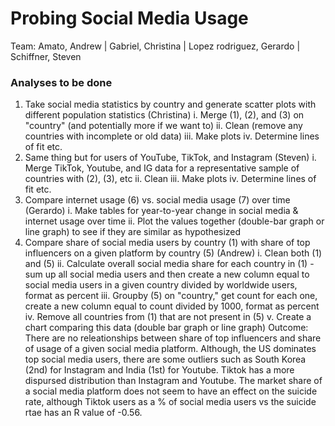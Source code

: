 # Probing Social Media Usage
Team: Amato, Andrew | Gabriel, Christina | Lopez rodriguez, Gerardo | Schiffner, Steven
### Analyses to be done
1. Take social media statistics by country and generate scatter plots with different population statistics (Christina)
	i. Merge (1), (2), and (3) on "country" (and potentially more if we want to)
	ii. Clean (remove any countries with incomplete or old data)
	iii. Make plots
	iv. Determine lines of fit etc.
2. Same thing but for users of YouTube, TikTok, and Instagram (Steven)
	i. Merge TikTok, Youtube, and IG data for a representative sample of countries with (2), (3), etc
	ii. Clean
	iii. Make plots
	iv. Determine lines of fit etc.
3. Compare internet usage (6) vs. social media usage (7) over time (Gerardo)
	i. Make tables for year-to-year change in social media & internet usage over time
	ii. Plot the values together (double-bar graph or line graph) to see if they are similar as hypothesized
4. Compare share of social media users by country (1) with share of top influencers on a given platform by country (5) (Andrew)
	i. Clean both (1) and (5)
	ii. Calculate overall social media share for each country in (1) - sum up all social media users and then create a new column equal to social media users in a given country divided by worldwide users, format as percent
	iii. Groupby (5) on "country," get count for each one, create a new column equal to count divided by 1000, format as percent
	iv. Remove all countries from (1) that are not present in (5)
	v. Create a chart comparing this data (double bar graph or line graph)
	Outcome: There are no releationships between share of top influencers and share of usage of a given social media platform. Although, the US dominates top social media users, there are some outliers such as South Korea (2nd) for Instagram and India (1st) for Youtube. Tiktok has a more dispursed distribution than Instagram and Youtube. The market share of a social media platform does not seem to have an effect on the suicide rate, although Tiktok users as a % of social media users vs the suicide rtae has an R value of -0.56.
